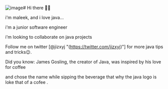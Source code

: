 ![image](https://github.com/Ayo-Ma/Ayo-ma/assets/113365368/476455aa-97e7-4e13-8d00-d011a47e053f)# Hi there 👋😉


 i'm maleek, and i love java...

 i'm a junior software engineer

 i'm looking to collaborate on java projects

 Follow me on twitter [@jizxyj "(https://twitter.com/jizxyj)"] for more java tips and tricks😉.

 Did you know: James Gosling, the creator of Java, was inspired by his love for coffee

 and chose the name while sipping the beverage that why the java logo is loke that of a cofee .

